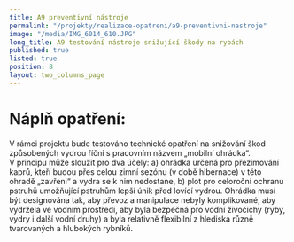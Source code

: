 ```yaml
---
title: A9 preventivní nástroje
permalink: "/projekty/realizace-opatreni/a9-preventivni-nastroje"
image: "/media/IMG_6014_610.JPG"
long_title: A9 testování nástroje snižující škody na rybách
published: true
listed: true
position: 8
layout: two_columns_page
---
```

# Náplň opatření:

V rámci projektu bude testováno technické opatření na snižování škod
způsobených vydrou říční s pracovním názvem „mobilní
ohrádka“. V principu může sloužit pro dva účely: a) ohrádka určená pro
přezimování kaprů, kteří budou přes celou zimní sezónu (v době
hibernace) v této ohradě „zavřeni“ a vydra se k nim nedostane, b) plot
pro celoroční ochranu pstruhů umožňující pstruhům lepší únik před lovící
vydrou. Ohrádka musí být designována tak, aby převoz a manipulace
nebyly komplikované, aby vydržela ve vodním prostředí, aby byla bezpečná
pro vodní živočichy (ryby, vydry i další vodní druhy) a byla relativně
flexibilní z hlediska různě tvarovaných a hlubokých rybníků.

